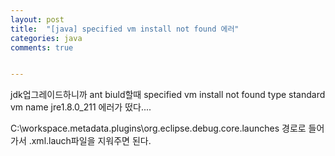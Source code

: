 ```yaml
---
layout: post
title:  "[java] specified vm install not found 에러"
categories: java
comments: true


---
```




jdk업그레이드하니까 ant biuld할때 specified vm install not found type standard vm name jre1.8.0_211 에러가 떴다....

C:\workspace\.metadata\.plugins\org.eclipse.debug.core\.launches 경로로 들어가서 .xml.lauch파일을 지워주면 된다.


